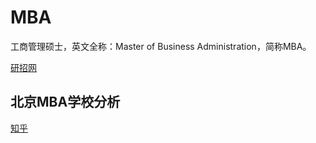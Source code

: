 # MBA

工商管理硕士，英文全称：Master of Business Administration，简称MBA。

[研招网](http://yz.chsi.com.cn/ )

## 北京MBA学校分析

[知乎](https://zhuanlan.zhihu.com/p/144541518 )
